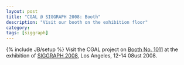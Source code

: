 ```yaml
---
layout: post
title: "CGAL @ SIGGRAPH 2008: Booth"
description: "Visit our booth on the exhibition floor"
category: 
tags: [siggraph]
---
```

{% include JB/setup %}
Visit the CGAL project on <a href="http://sis.siggraph.org/cgi-bin/procform?preparsed=1&amp;command=pack&amp;formname=exhibitor&amp;exhibitorid=126">Booth No. 1011</a> at the exhibition of <a href="http://www.siggraph.org/s2008/">SIGGRAPH 2008</a>, Los Angeles, 12-14 08ust 2008.
